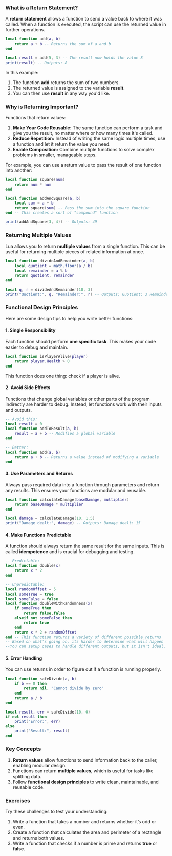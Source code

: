 
### What is a Return Statement?

A **return statement** allows a function to send a value back to where it was called. When a function is executed, the script can use the returned value in further operations.

```lua
local function add(a, b)
    return a + b -- Returns the sum of a and b
end

local result = add(5, 3) -- The result now holds the value 8
print(result) -- Outputs: 8
```

In this example:
1. The function **add** returns the sum of two numbers.
2. The returned value is assigned to the variable **result**.
3. You can then use **result** in any way you'd like.


### Why is Returning Important?

Functions that return values:

1. **Make Your Code Reusable:** The same function can perform a task and give you the result, no matter where or how many times it's called.
2. **Reduce Repetition:** Instead of writing the same logic multiple times, use a function and let it return the value you need.
3. **Enable Composition:** Combine multiple functions to solve complex problems in smaller, manageable steps.

For example, you can use a return value to pass the result of one function into another:

```lua
local function square(num)
    return num * num
end

local function addAndSquare(a, b)
    local sum = a + b
    return square(sum) -- Pass the sum into the square function
end -- This creates a sort of "compound" function

print(addAndSquare(3, 4)) -- Outputs: 49
```

### Returning Multiple Values

Lua allows you to return **multiple values** from a single function. This can be useful for returning multiple pieces of related information at once.

```lua
local function divideAndRemainder(a, b)
    local quotient = math.floor(a / b)
    local remainder = a % b
    return quotient, remainder
end

local q, r = divideAndRemainder(10, 3)
print("Quotient:", q, "Remainder:", r) -- Outputs: Quotient: 3 Remainder: 1
```

### Functional Design Principles

Here are some design tips to help you write better functions:

#### 1. Single Responsibility
Each function should perform **one specific task**. This makes your code easier to debug and maintain.

```lua
local function isPlayerAlive(player)
    return player.Health > 0
end
```

This function does one thing: check if a player is alive.

#### 2. Avoid Side Effects
Functions that change global variables or other parts of the program indirectly are harder to debug. Instead, let functions work with their inputs and outputs.

```lua
-- Avoid this:
local result = 0
local function addToResult(a, b)
    result = a + b -- Modifies a global variable
end

-- Better:
local function add(a, b)
    return a + b -- Returns a value instead of modifying a variable
end
```

#### 3. Use Parameters and Returns
Always pass required data into a function through parameters and return any results. This ensures your functions are modular and reusable.

```lua
local function calculateDamage(baseDamage, multiplier)
    return baseDamage * multiplier
end

local damage = calculateDamage(10, 1.5)
print("Damage dealt:", damage) -- Outputs: Damage dealt: 15
```

#### 4. Make Functions Predictable
A function should always return the same result for the same inputs. This is called **idempotence** and is crucial for debugging and testing.

```lua
-- Predictable:
local function double(x)
    return x * 2
end

-- Unpredictable:
local randomOffset = 5
local someTrue = true
local someFalse = false
local function doubleWithRandomness(x)
    if someTrue then
        return false,false
    elseif not someFalse then
        return true
    end
    return x * 2 + randomOffset 
end -- This function returns a variety of different possible returns
-- Based on what's going on, its harder to determine what will happen
--You can setup cases to handle different outputs, but it isn't ideal.
```

#### 5. **Error Handling**

You can use returns in order to figure out if a function
is running properly.

```lua
local function safeDivide(a, b)
    if b == 0 then
        return nil, "Cannot divide by zero"
    end
    return a / b
end

local result, err = safeDivide(10, 0)
if not result then
    print("Error:", err)
else
    print("Result:", result)
end
```

### Key Concepts

1. **Return values** allow functions to send information back to the caller, enabling modular design.
2. Functions can return **multiple values**, which is useful for tasks like splitting data.
3. Follow **functional design principles** to write clean, maintainable, and reusable code.


### Exercises

Try these challenges to test your understanding:

1. Write a function that takes a number and returns whether it’s odd or even.
2. Create a function that calculates the area and perimeter of a rectangle and returns both values.
3. Write a function that checks if a number is prime and returns **true** or **false**.

